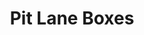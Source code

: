 ---
title: "Pit Lane Boxes"
url: /torrejon-de-ardoz/pit-lane-boxes/
shop: reparación de automóviles
---